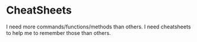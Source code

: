 # CheatSheets
I need more commands/functions/methods than others.
I need cheatsheets to help me to remember those than others.
